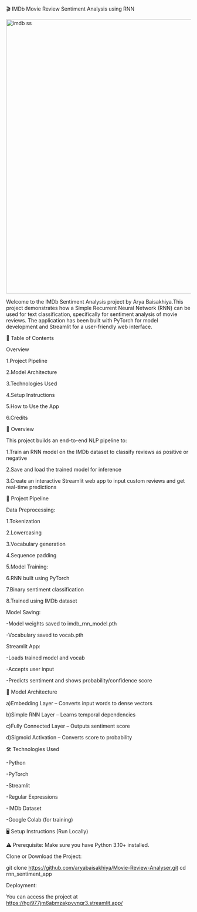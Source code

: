 🎬 IMDb Movie Review Sentiment Analysis using RNN


<img width="1503" height="747" alt="imdb ss" src="https://github.com/user-attachments/assets/56616cba-86fa-4878-85b9-600cf40d0527" />

Welcome to the IMDb Sentiment Analysis project by Arya Baisakhiya.This project demonstrates how a Simple Recurrent Neural Network (RNN) can be used for text classification, specifically for sentiment analysis of movie reviews. The application has been built with PyTorch for model development and Streamlit for a user-friendly web interface.

📌 Table of Contents

Overview

1.Project Pipeline

2.Model Architecture

3.Technologies Used

4.Setup Instructions

5.How to Use the App

6.Credits

🎯 Overview

This project builds an end-to-end NLP pipeline to:

1.Train an RNN model on the IMDb dataset to classify reviews as positive or negative

2.Save and load the trained model for inference

3.Create an interactive Streamlit web app to input custom reviews and get real-time predictions

🔄 Project Pipeline

Data Preprocessing:

1.Tokenization

2.Lowercasing

3.Vocabulary generation

4.Sequence padding

5.Model Training:

6.RNN built using PyTorch

7.Binary sentiment classification

8.Trained using IMDb dataset

Model Saving:

-Model weights saved to imdb_rnn_model.pth

-Vocabulary saved to vocab.pth

Streamlit App:

-Loads trained model and vocab

-Accepts user input

-Predicts sentiment and shows probability/confidence score

🧠 Model Architecture

a)Embedding Layer – Converts input words to dense vectors

b)Simple RNN Layer – Learns temporal dependencies

c)Fully Connected Layer – Outputs sentiment score

d)Sigmoid Activation – Converts score to probability

🛠️ Technologies Used

-Python

-PyTorch

-Streamlit

-Regular Expressions

-IMDb Dataset

-Google Colab (for training)

🖥️ Setup Instructions (Run Locally)

⚠️ Prerequisite: Make sure you have Python 3.10+ installed.

Clone or Download the Project:

git clone https://github.com/aryabaisakhiya/Movie-Review-Analyser.git
cd rnn_sentiment_app

Deployment:

You can access the project at https://hgi977jm6abmzakpvvngr3.streamlit.app/
   
